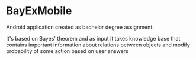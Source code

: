 # BayExMobile
Android application created as bachelor degree assignment.

It's based on Bayes' theorem and as input it takes knowledge base that contains important information
about relations between objects and modify probability of some action based on user answers
